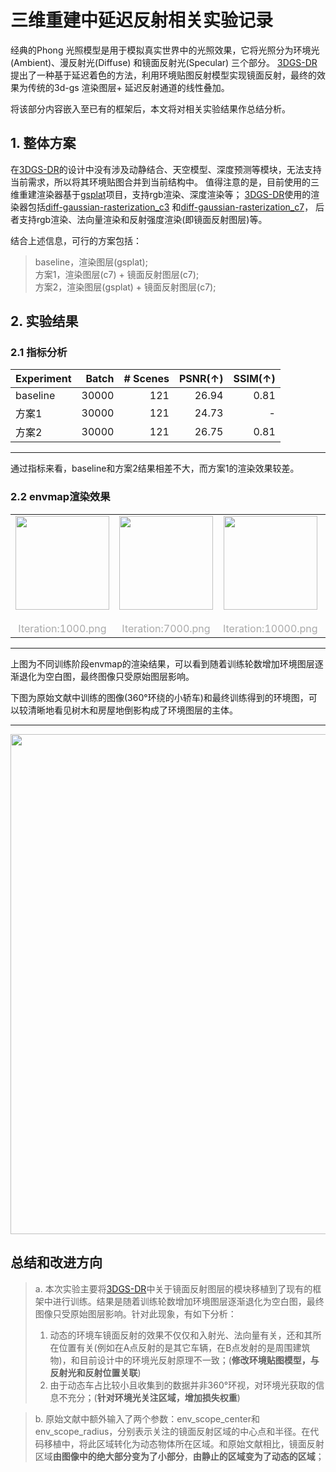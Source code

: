 # 三维重建中延迟反射相关实验记录
经典的Phong 光照模型是用于模拟真实世界中的光照效果，它将光照分为环境光(Ambient)、漫反射光(Diffuse) 和镜面反射光(Specular) 三个部分。
[3DGS-DR](https://arxiv.org/abs/2404.18454) 提出了一种基于延迟着色的方法，利用环境贴图反射模型实现镜面反射，最终的效果为传统的3d-gs 渲染图层+ 延迟反射通道的线性叠加。

将该部分内容嵌入至已有的框架后，本文将对相关实验结果作总结分析。

## 1. 整体方案
在[3DGS-DR](https://arxiv.org/abs/2404.18454)的设计中没有涉及动静结合、天空模型、深度预测等模块，无法支持当前需求，所以将其环境贴图合并到当前结构中。
值得注意的是，目前使用的三维重建渲染器基于[gsplat](https://github.com/nerfstudio-project/gsplat)项目，支持rgb渲染、深度渲染等；
[3DGS-DR](https://arxiv.org/abs/2404.18454)使用的渲染器包括[diff-gaussian-rasterization_c3](https://github.com/gapszju/3DGS-DR/tree/main/submodules/diff-gaussian-rasterization_c3)
和[diff-gaussian-rasterization_c7](https://github.com/gapszju/3DGS-DR/tree/main/submodules/diff-gaussian-rasterization_c7)，
后者支持rgb渲染、法向量渲染和反射强度渲染(即镜面反射图层)等。

结合上述信息，可行的方案包括：
> baseline，渲染图层(gsplat);   
> 方案1，渲染图层(c7) + 镜面反射图层(c7);   
> 方案2，渲染图层(gsplat) + 镜面反射图层(c7);

## 2. 实验结果
### 2.1 指标分析
| Experiment   |   Batch |  # Scenes | PSNR(↑) |   SSIM(↑) |
|:----------|--------------:|----------:|----------:|----------:|
| baseline   |   30000 |  121 | 26.94  |    0.81   |
| 方案1   |   30000 |  121 | 24.73  |     - |
| 方案2   |   30000 |   121 | 26.75  |     0.81 | 

---

通过指标来看，baseline和方案2结果相差不大，而方案1的渲染效果较差。

### 2.2 envmap渲染效果

<table rules="none" align="center">
  <tr>
    <td> 
      <center>
        <img src="https://github.com/user-attachments/assets/1f946904-e3b8-4e1f-bd1a-9420b611b25e" height="150px">
        <br/>
        <font color="AAAAAA">&emsp;&emsp;&emsp;Iteration:1000.png</font>
      </center>
    </td>
    <td> 
      <center>
        <img src="https://github.com/user-attachments/assets/5edb5906-415d-4016-80c6-cf789e05f889" height="150px">
        <br/>
        <font color="AAAAAA">&emsp;&emsp;&emsp;Iteration:7000.png</font>
      </center>
    </td>
    <td>
      <center>
        <img src="https://github.com/user-attachments/assets/6fae5154-b935-4d29-a0a4-81e6d9e9e907" height="150px">
        <br/>
        <font color="AAAAAA">&emsp;&emsp;&emsp;Iteration:10000.png</font>
      </center>
    </td>
    <td>
      <center>
        <img src="https://github.com/user-attachments/assets/8a21f6ec-f37b-4d88-a5ad-679cc2ba38d9" height="150px">
        <br/>
        <font color="AAAAAA">&emsp;&emsp;&emsp;Iteration:27000.png</font>
      </center>
    </td>
  </tr>
</table>

---

上图为不同训练阶段envmap的渲染结果，可以看到随着训练轮数增加环境图层逐渐退化为空白图，最终图像只受原始图层影响。

下图为原始文献中训练的图像(360°环绕的小轿车)和最终训练得到的环境图，可以较清晰地看见树木和房屋地倒影构成了环境图层的主体。

---

<div align=center>
<img src="https://github.com/user-attachments/assets/9fafc532-449e-49c6-ae03-d7b254690dcf" width="800px">
</div>

## 总结和改进方向
> a. 本次实验主要将[3DGS-DR](https://arxiv.org/abs/2404.18454)中关于镜面反射图层的模块移植到了现有的框架中进行训练。结果是随着训练轮数增加环境图层逐渐退化为空白图，最终图像只受原始图层影响。针对此现象，有如下分析：   
> 1. 动态的环境车镜面反射的效果不仅仅和入射光、法向量有关，还和其所在位置有关(例如在A点反射的是其它车辆，在B点发射的是周围建筑物)，和目前设计中的环境光反射原理不一致；(**修改环境贴图模型，与反射光和反射位置关联**)   
> 2. 由于动态车占比较小且收集到的数据并非360°环视，对环境光获取的信息不充分；(**针对环境光关注区域，增加损失权重**)

> b. 原始文献中额外输入了两个参数：env_scope_center和env_scope_radius，分别表示关注的镜面反射区域的中心点和半径。在代码移植中，将此区域转化为动态物体所在区域。和原始文献相比，镜面反射区域**由图像中的绝大部分变为了小部分**，**由静止的区域变为了动态的区域**；

